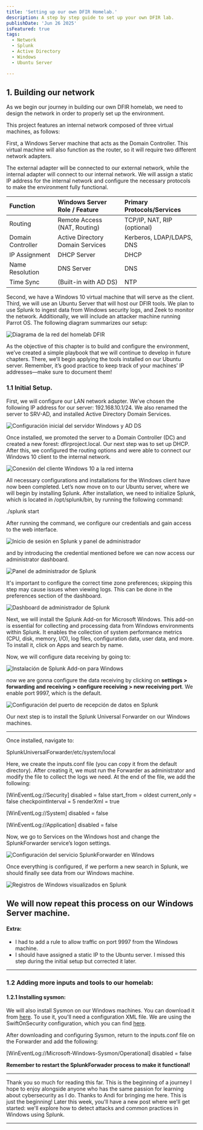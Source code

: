 ```yaml
---
title: 'Setting up our own DFIR Homelab.'
description: A step by step guide to set up your own DFIR lab. 
publishDate: 'Jun 26 2025'
isFeatured: true
tags:
  - Network
  - Splunk
  - Active Directory
  - Windows
  - Ubuntu Server

---
```


## 1. Building our network

As we begin our journey in building our own DFIR homelab, we need to design the network in order to properly set up the environment.

This project features an internal network composed of three virtual machines, as follows:

First, a Windows Server machine that acts as the Domain Controller. This virtual machine will also function as the router, so it will require two different network adapters.

The external adapter will be connected to our external network, while the internal adapter will connect to our internal network. We will assign a static IP address for the internal network and configure the necessary protocols to make the environment fully functional.

| Function          | Windows Server Role / Feature      | Primary Protocols/Services |
| :---------------- | :--------------------------------- | :------------------------- |
| Routing           | Remote Access (NAT, Routing)       | TCP/IP, NAT, RIP (optional) |
| Domain Controller | Active Directory Domain Services   | Kerberos, LDAP/LDAPS, DNS  |
| IP Assignment     | DHCP Server                        | DHCP                       |
| Name Resolution   | DNS Server                         | DNS                        |
| Time Sync         | (Built-in with AD DS)              | NTP                        |

Second, we have a Windows 10 virtual machine that will serve as the client.
Third, we will use an Ubuntu Server that will host our DFIR tools. We plan to use Splunk to ingest data from Windows security logs, and Zeek to monitor the network. Additionally, we will include an attacker machine running Parrot OS. The following diagram summarizes our setup:

![Diagrama de la red del homelab DFIR](/dfir1.png)

As the objective of this chapter is to build and configure the environment, we’ve created a simple playbook that we will continue to develop in future chapters. There, we’ll begin applying the tools installed on our Ubuntu server. Remember, it’s good practice to keep track of your machines’ IP addresses—make sure to document them!


### 1.1 Initial Setup.

First, we will configure our LAN network adapter. We’ve chosen the following IP address for our server: 192.168.10.1/24. We also renamed the server to SRV-AD, and installed Active Directory Domain Services.

![Configuración inicial del servidor Windows y AD DS](/dfir2.png)

Once installed, we promoted the server to a Domain Controller (DC) and created a new forest: dfirproject.local.
Our next step was to set up DHCP. After this, we configured the routing options and were able to connect our Windows 10 client to the internal network.

![Conexión del cliente Windows 10 a la red interna](/dfir3.png)

All necessary configurations and installations for the Windows client have now been completed.
Let’s now move on to our Ubuntu server, where we will begin by installing Splunk. After installation, we need to initialize Splunk, which is located in /opt/splunk/bin, by running the following command:

./splunk start

After running the command, we configure our credentials and gain access to the web interface.

![Inicio de sesión en Splunk y panel de administrador](/dfir6.png)

and by introducing the credential mentioned before we can now access our administrator dashboard.

![Panel de administrador de Splunk](/dfir7.png)

It's important to configure the correct time zone preferences; skipping this step may cause issues when viewing logs. This can be done in the preferences section of the dashboard.

![Dashboard de administrador de Splunk](/dfir8.png)

Next, we will install the Splunk Add-on for Microsoft Windows. This add-on is essential for collecting and processing data from Windows environments within Splunk. It enables the collection of system performance metrics (CPU, disk, memory, I/O), log files, configuration data, user data, and more. To install it, click on Apps and search by name.

Now, we will configure data receiving by going to:

![Instalación de Splunk Add-on para Windows](/dfir9.png)

now we are gonna configure the data receiving by clicking on **settings > forwarding and receiving > configure receiving > new receiving port**. We enable port 9997, which is the default.

![Configuración del puerto de recepción de datos en Splunk](/dfir10.png)

Our next step is to install the Splunk Universal Forwarder on our Windows machines.

---

Once installed, navigate to:

SplunkUniversalForwarder/etc/system/local

Here, we create the inputs.conf file (you can copy it from the default directory). After creating it, we must run the Forwarder as administrator and modify the file to collect the logs we need. At the end of the file, we add the following:

[WinEventLog://Security]
disabled = false
start_from = oldest
current_only = false
checkpointInterval = 5
renderXml = true

[WinEventLog://System]
disabled = false

[WinEventLog://Application]
disabled = false

Now, we go to Services on the Windows host and change the SplunkForwarder service’s logon settings.

![Configuración del servicio SplunkForwarder en Windows](/dfir11.png)

Once everything is configured, if we perform a new search in Splunk, we should finally see data from our Windows machine.

![Registros de Windows visualizados en Splunk](/dfir12.png)

We will now repeat this process on our Windows Server machine.
---

#### Extra:

* I had to add a rule to allow traffic on port 9997 from the Windows machine.
* I should have assigned a static IP to the Ubuntu server. I missed this step during the initial setup but corrected it later.

---

### 1.2 Adding more inputs and tools to our homelab:

#### 1.2.1 Installing sysmon:

We will also install Sysmon on our Windows machines. You can download it from [here](https://docs.microsoft.com/en-us/sysinternals/downloads/sysmon). To use it, you'll need a configuration XML file. We are using the SwiftOnSecurity configuration, which you can find [here](https://github.com/SwiftOnSecurity/sysmon-config).

After downloading and configuring Sysmon, return to the inputs.conf file on the Forwarder and add the following:

[WinEventLog://Microsoft-Windows-Sysmon/Operational]
disabled = false

**Remember to restart the SplunkForwader process to make it functional!**

---

Thank you so much for reading this far. This is the beginning of a journey I hope to enjoy alongside anyone who has the same passion for learning about cybersecurity as I do. Thanks to Andi for bringing me here. This is just the beginning! Later this week, you'll have a new post where we'll get started: we'll explore how to detect attacks and common practices in Windows using Splunk.

---
